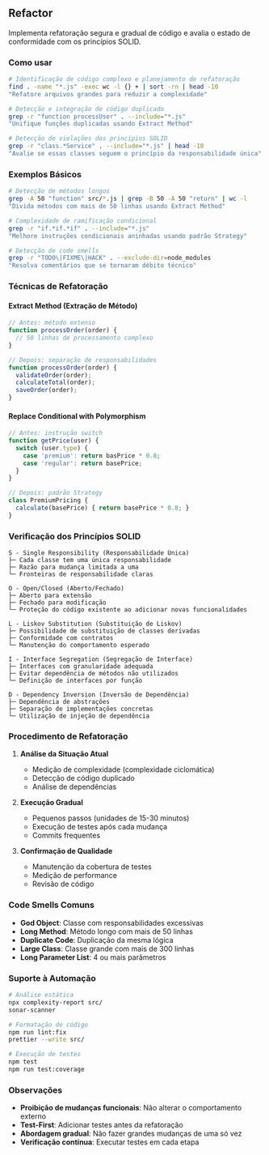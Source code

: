 ## Refactor

Implementa refatoração segura e gradual de código e avalia o estado de conformidade com os princípios SOLID.

### Como usar

```bash
# Identificação de código complexo e planejamento de refatoração
find . -name "*.js" -exec wc -l {} + | sort -rn | head -10
"Refatore arquivos grandes para reduzir a complexidade"

# Detecção e integração de código duplicado
grep -r "function processUser" . --include="*.js"
"Unifique funções duplicadas usando Extract Method"

# Detecção de violações dos princípios SOLID
grep -r "class.*Service" . --include="*.js" | head -10
"Avalie se essas classes seguem o princípio da responsabilidade única"
```

### Exemplos Básicos

```bash
# Detecção de métodos longos
grep -A 50 "function" src/*.js | grep -B 50 -A 50 "return" | wc -l
"Divida métodos com mais de 50 linhas usando Extract Method"

# Complexidade de ramificação condicional
grep -r "if.*if.*if" . --include="*.js"
"Melhore instruções condicionais aninhadas usando padrão Strategy"

# Detecção de code smells
grep -r "TODO\|FIXME\|HACK" . --exclude-dir=node_modules
"Resolva comentários que se tornaram débito técnico"
```

### Técnicas de Refatoração

#### Extract Method (Extração de Método)

```javascript
// Antes: método extenso
function processOrder(order) {
  // 50 linhas de processamento complexo
}

// Depois: separação de responsabilidades
function processOrder(order) {
  validateOrder(order);
  calculateTotal(order);
  saveOrder(order);
}
```

#### Replace Conditional with Polymorphism

```javascript
// Antes: instrução switch
function getPrice(user) {
  switch (user.type) {
    case 'premium': return basPrice * 0.8;
    case 'regular': return basePrice;
  }
}

// Depois: padrão Strategy
class PremiumPricing {
  calculate(basePrice) { return basePrice * 0.8; }
}
```

### Verificação dos Princípios SOLID

```
S - Single Responsibility (Responsabilidade Única)
├─ Cada classe tem uma única responsabilidade
├─ Razão para mudança limitada a uma
└─ Fronteiras de responsabilidade claras

O - Open/Closed (Aberto/Fechado)
├─ Aberto para extensão
├─ Fechado para modificação
└─ Proteção do código existente ao adicionar novas funcionalidades

L - Liskov Substitution (Substituição de Liskov)
├─ Possibilidade de substituição de classes derivadas
├─ Conformidade com contratos
└─ Manutenção do comportamento esperado

I - Interface Segregation (Segregação de Interface)
├─ Interfaces com granularidade adequada
├─ Evitar dependência de métodos não utilizados
└─ Definição de interfaces por função

D - Dependency Inversion (Inversão de Dependência)
├─ Dependência de abstrações
├─ Separação de implementações concretas
└─ Utilização de injeção de dependência
```

### Procedimento de Refatoração

1. **Análise da Situação Atual**
   - Medição de complexidade (complexidade ciclomática)
   - Detecção de código duplicado
   - Análise de dependências

2. **Execução Gradual**
   - Pequenos passos (unidades de 15-30 minutos)
   - Execução de testes após cada mudança
   - Commits frequentes

3. **Confirmação de Qualidade**
   - Manutenção da cobertura de testes
   - Medição de performance
   - Revisão de código

### Code Smells Comuns

- **God Object**: Classe com responsabilidades excessivas
- **Long Method**: Método longo com mais de 50 linhas
- **Duplicate Code**: Duplicação da mesma lógica
- **Large Class**: Classe grande com mais de 300 linhas
- **Long Parameter List**: 4 ou mais parâmetros

### Suporte à Automação

```bash
# Análise estática
npx complexity-report src/
sonar-scanner

# Formatação de código
npm run lint:fix
prettier --write src/

# Execução de testes
npm test
npm run test:coverage
```

### Observações

- **Proibição de mudanças funcionais**: Não alterar o comportamento externo
- **Test-First**: Adicionar testes antes da refatoração
- **Abordagem gradual**: Não fazer grandes mudanças de uma só vez
- **Verificação contínua**: Executar testes em cada etapa
